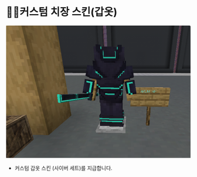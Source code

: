 # 🧜‍♂️커스텀 치장 스킨(갑옷)

![커스텀 갑옷 스킨(사이버 세트)](<../../../.gitbook/assets/image (8).png>)

* 커스텀 갑옷 스킨 (사이버 세트)를 지급합니다.&#x20;
